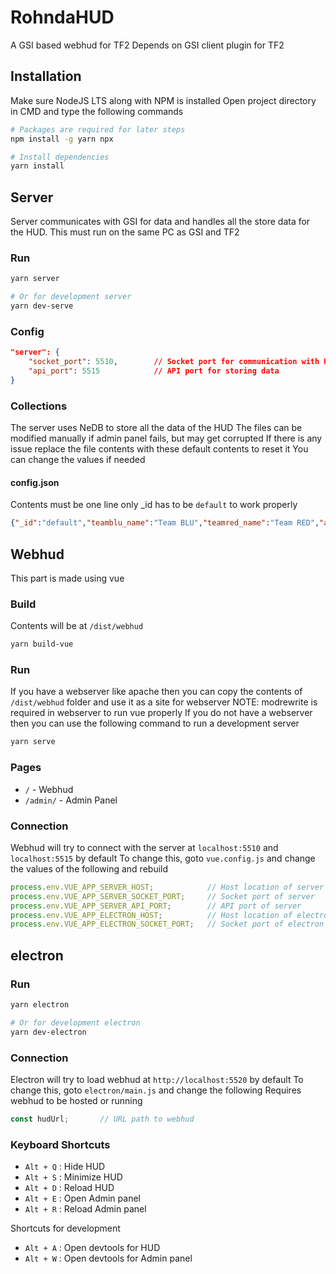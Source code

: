 # RohndaHUD

A GSI based webhud for TF2
Depends on GSI client plugin for TF2

## Installation

Make sure NodeJS LTS along with NPM is installed
Open project directory in CMD and type the following commands

```bash
# Packages are required for later steps
npm install -g yarn npx

# Install dependencies
yarn install
```

## Server

Server communicates with GSI for data and handles all the store data for the HUD.
This must run on the same PC as GSI and TF2

### Run

```bash
yarn server

# Or for development server
yarn dev-serve
```

### Config

```json
"server": {
    "socket_port": 5510,        // Socket port for communication with HUD
    "api_port": 5515            // API port for storing data
}
```

### Collections

The server uses NeDB to store all the data of the HUD
The files can be modified manually if admin panel fails, but may get corrupted
If there is any issue replace the file contents with these default contents to reset it
You can change the values if needed

#### config.json

Contents must be one line only
_id has to be `default` to work properly

```json
{"_id":"default","teamblu_name":"Team BLU","teamred_name":"Team RED","announcements":[{"type":"SeriesScore"}],"announcementsDelay":"60","seriesBestOf":"5","seriesWinsTeamBlu":"0","seriesWinsTeamRed":"0"}
```

## Webhud

This part is made using vue

### Build

Contents will be at `/dist/webhud`

```bash
yarn build-vue
```

### Run

If you have a webserver like apache then you can copy the contents of `/dist/webhud` folder and use it as a site for webserver
NOTE: modrewrite is required in webserver to run vue properly
If you do not have a webserver then you can use the following command to run a development server

```bash
yarn serve
```

### Pages

- `/` - Webhud
- `/admin/` - Admin Panel

### Connection

Webhud will try to connect with the server at `localhost:5510` and `localhost:5515` by default
To change this, goto `vue.config.js` and change the values of the following and rebuild

```js
process.env.VUE_APP_SERVER_HOST;            // Host location of server
process.env.VUE_APP_SERVER_SOCKET_PORT;     // Socket port of server
process.env.VUE_APP_SERVER_API_PORT;        // API port of server
process.env.VUE_APP_ELECTRON_HOST;          // Host location of electron (required if running webhud inside electron)
process.env.VUE_APP_ELECTRON_SOCKET_PORT;   // Socket port of electron (required if running webhud inside electron)
```

## electron

### Run

```bash
yarn electron

# Or for development electron
yarn dev-electron
```

### Connection

Electron will try to load webhud at `http://localhost:5520` by default
To change this, goto `electron/main.js` and change the following
Requires webhud to be hosted or running

```js
const hudUrl;       // URL path to webhud
```

### Keyboard Shortcuts

- `Alt + Q` : Hide HUD
- `Alt + S` : Minimize HUD
- `Alt + D` : Reload HUD
- `Alt + E` : Open Admin panel
- `Alt + R` : Reload Admin panel

Shortcuts for development

- `Alt + A` : Open devtools for HUD
- `Alt + W` : Open devtools for Admin panel
  